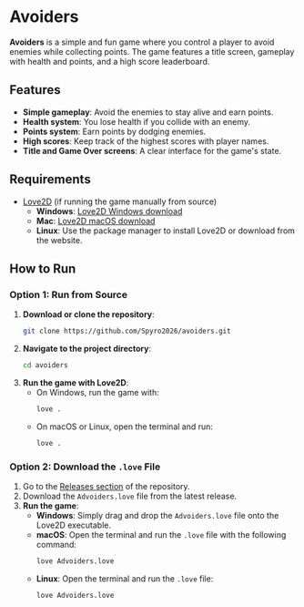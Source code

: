 # Avoiders

**Avoiders** is a simple and fun game where you control a player to avoid enemies while collecting points. The game features a title screen, gameplay with health and points, and a high score leaderboard.

## Features

- **Simple gameplay**: Avoid the enemies to stay alive and earn points.
- **Health system**: You lose health if you collide with an enemy.
- **Points system**: Earn points by dodging enemies.
- **High scores**: Keep track of the highest scores with player names.
- **Title and Game Over screens**: A clear interface for the game's state.

## Requirements

- [Love2D](https://love2d.org/) (if running the game manually from source)
  - **Windows**: [Love2D Windows download](https://love2d.org/download)
  - **Mac**: [Love2D macOS download](https://love2d.org/download)
  - **Linux**: Use the package manager to install Love2D or download from the website.

## How to Run

### Option 1: Run from Source

1. **Download or clone the repository**:
   ```bash
   git clone https://github.com/Spyro2026/avoiders.git

2. **Navigate to the project directory**:
   ```bash
   cd avoiders

3. **Run the game with Love2D**:
   - On Windows, run the game with:
     ```bash
     love .
     ```
   - On macOS or Linux, open the terminal and run:
     ```bash
     love .
     ```

### Option 2: Download the `.love` File

1. Go to the [Releases section](https://github.com/yourusername/avoiders/releases) of the repository.
2. Download the `Advoiders.love` file from the latest release.
3. **Run the game**:
   - **Windows**: Simply drag and drop the `Advoiders.love` file onto the Love2D executable.
   - **macOS**: Open the terminal and run the `.love` file with the following command:
     ```bash
     love Advoiders.love
     ```
   - **Linux**: Open the terminal and run the `.love` file:
     ```bash
     love Advoiders.love
     ```

